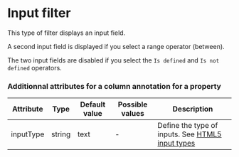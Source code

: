 Input filter
============

This type of filter displays an input field.

A second input field is displayed if you select a range operator (between).

The two input fields are disabled if you select the `Is defined` and `Is not defined` operators.

### Additionnal attributes for a column annotation for a property

| Attribute | Type | Default value | Possible values | Description |
| --------- | ---- | ------------- | --------------- | ----------- |
| inputType | string | text | - | Define the type of inputs. See [HTML5 input types](http://www.w3schools.com/html5/html5_form_input_types.asp) |
